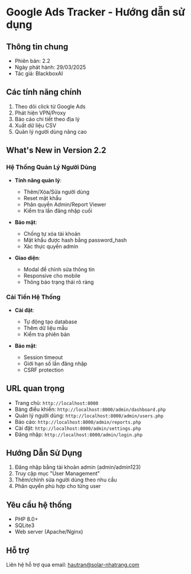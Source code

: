 # Google Ads Tracker - Hướng dẫn sử dụng

## Thông tin chung
- Phiên bản: 2.2
- Ngày phát hành: 29/03/2025
- Tác giả: BlackboxAI

## Các tính năng chính
1. Theo dõi click từ Google Ads
2. Phát hiện VPN/Proxy
3. Báo cáo chi tiết theo địa lý
4. Xuất dữ liệu CSV
5. Quản lý người dùng nâng cao

## What's New in Version 2.2

### Hệ Thống Quản Lý Người Dùng
- **Tính năng quản lý**:
  - Thêm/Xóa/Sửa người dùng
  - Reset mật khẩu
  - Phân quyền Admin/Report Viewer
  - Kiểm tra lần đăng nhập cuối

- **Bảo mật**:
  - Chống tự xóa tài khoản
  - Mật khẩu được hash bằng password_hash
  - Xác thực quyền admin

- **Giao diện**:
  - Modal để chỉnh sửa thông tin
  - Responsive cho mobile
  - Thông báo trạng thái rõ ràng

### Cải Tiến Hệ Thống
- **Cài đặt**:
  - Tự động tạo database
  - Thêm dữ liệu mẫu
  - Kiểm tra phiên bản

- **Bảo mật**:
  - Session timeout
  - Giới hạn số lần đăng nhập
  - CSRF protection

## URL quan trọng
- Trang chủ: `http://localhost:8000`
- Bảng điều khiển: `http://localhost:8000/admin/dashboard.php`
- Quản lý người dùng: `http://localhost:8000/admin/users.php`
- Báo cáo: `http://localhost:8000/admin/reports.php`
- Cài đặt: `http://localhost:8000/admin/settings.php`
- Đăng nhập: `http://localhost:8000/admin/login.php`

## Hướng Dẫn Sử Dụng
1. Đăng nhập bằng tài khoản admin (admin/admin123)
2. Truy cập mục "User Management"
3. Thêm/chỉnh sửa người dùng theo nhu cầu
4. Phân quyền phù hợp cho từng user

## Yêu cầu hệ thống
- PHP 8.0+
- SQLite3
- Web server (Apache/Nginx)

## Hỗ trợ
Liên hệ hỗ trợ qua email: hautran@solar-nhatrang.com
